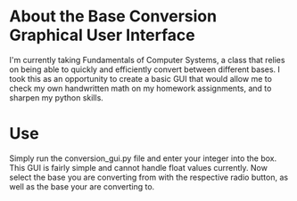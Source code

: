 # About the Base Conversion Graphical User Interface

I'm currently taking Fundamentals of Computer Systems, a class that relies on being able to quickly and efficiently convert between different bases. I took this as an opportunity to create a basic GUI that would allow me to check my own handwritten
math on my homework assignments, and to sharpen my python skills.

# Use

Simply run the conversion_gui.py file and enter your integer into the box. This GUI is fairly simple and cannot handle float values currently. Now select the base you are converting from with the respective radio button, as well as the base your are
converting to.
